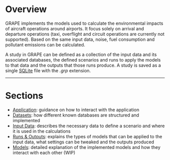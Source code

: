 # Overview

GRAPE implements the models used to calculate the environmental impacts of aircraft operations around airports. It focus solely on arrival and departure operations (taxi, overflight and circuit operations are currently not supported). Based on the same input data, noise, fuel consumption and pollutant emissions can be calculated.

A study in GRAPE can be defined as a collection of the input data and its associated databases, the defined scenarios and runs to apply the models to that data and the outputs that those runs produce. A study is saved as a single [SQLite](https://sqlite.org/) file with the *.grp* extension.

---

# Sections

- [Application](Application.md): guidance on how to interact with the application
- [Datasets](Datasets.md): how different known databases are structured  and implemented
- [Input Data](InputData.md): describes the necessary data to define a scenario and where it is used in the calculations
- [Runs & Outputs](Runs&Outputs.md): explains the types of models that can be applied to the input data, what settings can be tweaked and the outputs produced
- [Models](Models.md): detailed explanation of the implemented models and how they interact with each other (WIP)